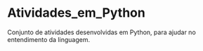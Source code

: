 # Atividades_em_Python
Conjunto de atividades desenvolvidas em Python, para ajudar no entendimento da linguagem.
